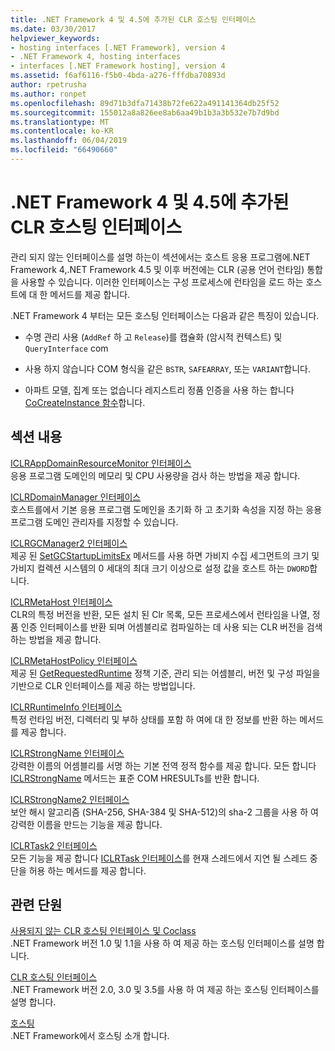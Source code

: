 ```yaml
---
title: .NET Framework 4 및 4.5에 추가된 CLR 호스팅 인터페이스
ms.date: 03/30/2017
helpviewer_keywords:
- hosting interfaces [.NET Framework], version 4
- .NET Framework 4, hosting interfaces
- interfaces [.NET Framework hosting], version 4
ms.assetid: f6af6116-f5b0-4bda-a276-fffdba70893d
author: rpetrusha
ms.author: ronpet
ms.openlocfilehash: 89d71b3dfa71438b72fe622a491141364db25f52
ms.sourcegitcommit: 155012a8a826ee8ab6aa49b1b3a3b532e7b7d9bd
ms.translationtype: MT
ms.contentlocale: ko-KR
ms.lasthandoff: 06/04/2019
ms.locfileid: "66490660"
---
```

# <a name="clr-hosting-interfaces-added-in-the-net-framework-4-and-45"></a>.NET Framework 4 및 4.5에 추가된 CLR 호스팅 인터페이스
관리 되지 않는 인터페이스를 설명 하는이 섹션에서는 호스트 응용 프로그램에.NET Framework 4,.NET Framework 4.5 및 이후 버전에는 CLR (공용 언어 런타임) 통합을 사용할 수 있습니다. 이러한 인터페이스는 구성 프로세스에 런타임을 로드 하는 호스트에 대 한 메서드를 제공 합니다.  
  
 .NET Framework 4 부터는 모든 호스팅 인터페이스는 다음과 같은 특징이 있습니다.  
  
- 수명 관리 사용 (`AddRef` 하 고 `Release`)를 캡슐화 (암시적 컨텍스트) 및 `QueryInterface` com  
  
- 사용 하지 않습니다 COM 형식을 같은 `BSTR`, `SAFEARRAY`, 또는 `VARIANT`합니다.  
  
- 아파트 모델, 집계 또는 없습니다 레지스트리 정품 인증을 사용 하는 합니다 [CoCreateInstance 함수](https://go.microsoft.com/fwlink/?LinkId=142894)합니다.  
  
## <a name="in-this-section"></a>섹션 내용  
 [ICLRAppDomainResourceMonitor 인터페이스](../../../../docs/framework/unmanaged-api/hosting/iclrappdomainresourcemonitor-interface.md)  
 응용 프로그램 도메인의 메모리 및 CPU 사용량을 검사 하는 방법을 제공 합니다.  
  
 [ICLRDomainManager 인터페이스](../../../../docs/framework/unmanaged-api/hosting/iclrdomainmanager-interface.md)  
 호스트를에서 기본 응용 프로그램 도메인을 초기화 하 고 초기화 속성을 지정 하는 응용 프로그램 도메인 관리자를 지정할 수 있습니다.  
  
 [ICLRGCManager2 인터페이스](../../../../docs/framework/unmanaged-api/hosting/iclrgcmanager2-interface.md)  
 제공 된 [SetGCStartupLimitsEx](../../../../docs/framework/unmanaged-api/hosting/iclrgcmanager2-setgcstartuplimitsex-method.md) 메서드를 사용 하면 가비지 수집 세그먼트의 크기 및 가비지 컬렉션 시스템의 0 세대의 최대 크기 이상으로 설정 값을 호스트 하는 `DWORD`합니다.  
  
 [ICLRMetaHost 인터페이스](../../../../docs/framework/unmanaged-api/hosting/iclrmetahost-interface.md)  
 CLR의 특정 버전을 반환, 모든 설치 된 Clr 목록, 모든 프로세스에서 런타임을 나열, 정품 인증 인터페이스를 반환 되며 어셈블리로 컴파일하는 데 사용 되는 CLR 버전을 검색 하는 방법을 제공 합니다.  
  
 [ICLRMetaHostPolicy 인터페이스](../../../../docs/framework/unmanaged-api/hosting/iclrmetahostpolicy-interface.md)  
 제공 된 [GetRequestedRuntime](../../../../docs/framework/unmanaged-api/hosting/iclrmetahostpolicy-getrequestedruntime-method.md) 정책 기준, 관리 되는 어셈블리, 버전 및 구성 파일을 기반으로 CLR 인터페이스를 제공 하는 방법입니다.  
  
 [ICLRRuntimeInfo 인터페이스](../../../../docs/framework/unmanaged-api/hosting/iclrruntimeinfo-interface.md)  
 특정 런타임 버전, 디렉터리 및 부하 상태를 포함 하 여에 대 한 정보를 반환 하는 메서드를 제공 합니다.  
  
 [ICLRStrongName 인터페이스](../../../../docs/framework/unmanaged-api/hosting/iclrstrongname-interface.md)  
 강력한 이름의 어셈블리를 서명 하는 기본 전역 정적 함수를 제공 합니다. 모든 합니다 [ICLRStrongName](../../../../docs/framework/unmanaged-api/hosting/iclrstrongname-interface.md) 메서드는 표준 COM HRESULTs를 반환 합니다.  
  
 [ICLRStrongName2 인터페이스](../../../../docs/framework/unmanaged-api/hosting/iclrstrongname2-interface.md)  
 보안 해시 알고리즘 (SHA-256, SHA-384 및 SHA-512)의 sha-2 그룹을 사용 하 여 강력한 이름을 만드는 기능을 제공 합니다.  
  
 [ICLRTask2 인터페이스](../../../../docs/framework/unmanaged-api/hosting/iclrtask2-interface.md)  
 모든 기능을 제공 합니다 [ICLRTask 인터페이스](../../../../docs/framework/unmanaged-api/hosting/iclrtask-interface.md)를 현재 스레드에서 지연 될 스레드 중단을 허용 하는 메서드를 제공 합니다.  
  
## <a name="related-sections"></a>관련 단원  
 [사용되지 않는 CLR 호스팅 인터페이스 및 Coclass](../../../../docs/framework/unmanaged-api/hosting/deprecated-clr-hosting-interfaces-and-coclasses.md)  
 .NET Framework 버전 1.0 및 1.1을 사용 하 여 제공 하는 호스팅 인터페이스를 설명 합니다.  
  
 [CLR 호스팅 인터페이스](../../../../docs/framework/unmanaged-api/hosting/clr-hosting-interfaces.md)  
 .NET Framework 버전 2.0, 3.0 및 3.5를 사용 하 여 제공 하는 호스팅 인터페이스를 설명 합니다.  
  
 [호스팅](../../../../docs/framework/unmanaged-api/hosting/index.md)  
 .NET Framework에서 호스팅 소개 합니다.

